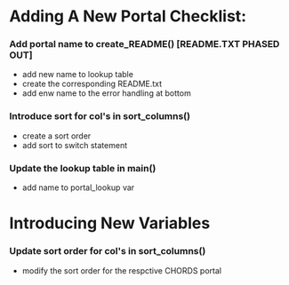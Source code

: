 # Adding A New Portal Checklist:
### Add portal name to create_README() [README.TXT PHASED OUT]
  * add new name to lookup table
  * create the corresponding README.txt
  * add enw name to the error handling at bottom

### Introduce sort for col's in sort_columns()
  * create a sort order
  * add sort to switch statement

### Update the lookup table in main()
  * add name to portal_lookup var

# Introducing New Variables
### Update sort order for col's in sort_columns()
  * modify the sort order for the respctive CHORDS portal
